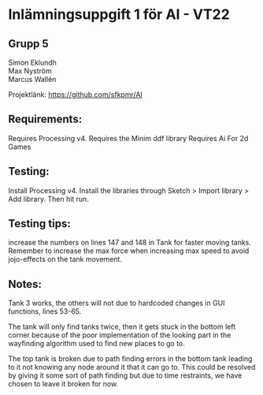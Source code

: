 # Inlämningsuppgift 1 för AI - VT22

## Grupp 5
Simon Eklundh  
Max Nyström  
Marcus Wallén

Projektlänk: https://github.com/sfkpmr/AI

## Requirements:
Requires Processing v4.
Requires the Minim ddf library
Requires Ai For 2d Games
## Testing:
Install Processing v4. Install the libraries through Sketch > Import library > Add library. Then hit run.

## Testing tips:
increase the numbers on lines 147 and 148 in Tank for faster moving tanks. Remember to increase the max force when increasing max speed to avoid jojo-effects on the tank movement.

## Notes:
Tank 3 works, the others will not due to hardcoded changes in GUI functions, lines 53-65.

The tank will only find tanks twice, then it gets stuck in the bottom left corner because of the poor implementation of the looking part in the wayfinding algorithm used to find new places to go to.

The top tank is broken due to path finding errors in the bottom tank leading to it not knowing any node around it that it can go to. This could be resolved by giving it some sort of path finding but due to time restraints, we have chosen to leave it broken for now.
